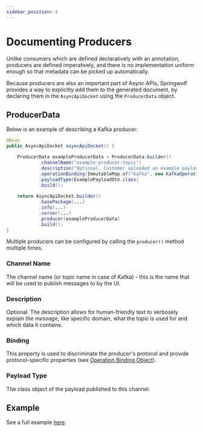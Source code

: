 ```yaml
---
sidebar_position: 4
---
```


# Documenting Producers

Unlike consumers which are defined declaratively with an annotation, producers are defined imperatively, and there is no implementation uniform enough so that metadata can be picked up automatically.

Because producers are also an important part of Async APIs, Springwolf provides a way to explicitly add them to the generated document, by declaring them in the `AsyncApiDocket` using the `ProducerData` object.

## ProducerData

Below is an example of describing a Kafka producer:

```java
@Bean
public AsyncApiDocket asyncApiDocket() {

    ProducerData exampleProducerData = ProducerData.builder()
            .channelName("example-producer-topic")
            .description("Optional. Customer uploaded an example payload")
            .operationBinding(ImmutableMap.of("kafka", new KafkaOperationBinding()))
            .payloadType(ExamplePayloadDto.class)
            .build();
  
    return AsyncApiDocket.builder()
            .basePackage(...)
            .info(...)
            .server(...)
            .producer(exampleProducerData)
            .build();
}
```

Multiple producers can be configured by calling the `producer()` method multiple times.

### Channel Name

The channel name (or topic name in case of Kafka) - this is the name that will be used to publish messages to by the UI.

### Description

Optional. The description allows for human-friendly text to verbosely explain the _message_, like specific domain, what the topic is used for and which data it contains.

### Binding

This property is used to discriminate the producer's protocol and provide protocol-specific properties (see [Operation Binding Object](https://www.asyncapi.com/docs/specifications/v2.0.0#operationBindingsObject)).

### Payload Type

The class object of the payload published to this channel.

## Example

See a full example [here](https://github.com/springwolf/springwolf-core/blob/master/springwolf-examples/springwolf-kafka-example/src/main/java/io/github/stavshamir/springwolf/example/configuration/AsyncApiConfiguration.java).
